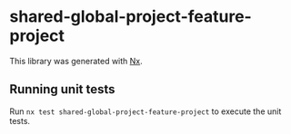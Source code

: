 # shared-global-project-feature-project

This library was generated with [Nx](https://nx.dev).

## Running unit tests

Run `nx test shared-global-project-feature-project` to execute the unit tests.

